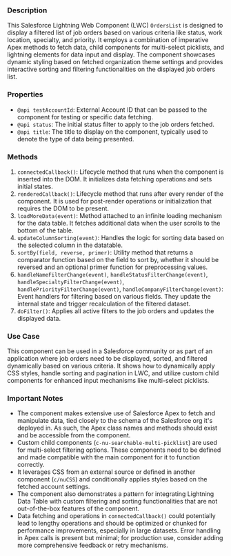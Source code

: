 ### Description

This Salesforce Lightning Web Component (LWC) `OrdersList` is designed to display a filtered list of job orders based on various criteria like status, work location, specialty, and priority. It employs a combination of imperative Apex methods to fetch data, child components for multi-select picklists, and lightning elements for data input and display. The component showcases dynamic styling based on fetched organization theme settings and provides interactive sorting and filtering functionalities on the displayed job orders list.

### Properties

- `@api testAccountId`: External Account ID that can be passed to the component for testing or specific data fetching.
- `@api status`: The initial status filter to apply to the job orders fetched.
- `@api title`: The title to display on the component, typically used to denote the type of data being presented.

### Methods

1. `connectedCallback()`: Lifecycle method that runs when the component is inserted into the DOM. It initializes data fetching operations and sets initial states.
2. `renderedCallback()`: Lifecycle method that runs after every render of the component. It is used for post-render operations or initialization that requires the DOM to be present.
3. `loadMoreData(event)`: Method attached to an infinite loading mechanism for the data table. It fetches additional data when the user scrolls to the bottom of the table.
4. `updateColumnSorting(event)`: Handles the logic for sorting data based on the selected column in the datatable.
5. `sortBy(field, reverse, primer)`: Utility method that returns a comparator function based on the field to sort by, whether it should be reversed and an optional primer function for preprocessing values.
6. `handleNameFilterChange(event)`, `handleStatusFilterChange(event)`, `handleSpecialtyFilterChange(event)`, `handlePriorityFilterChange(event)`, `handleCompanyFilterChange(event)`: Event handlers for filtering based on various fields. They update the internal state and trigger recalculation of the filtered dataset.
7. `doFilter()`: Applies all active filters to the job orders and updates the displayed data.

### Use Case

This component can be used in a Salesforce community or as part of an application where job orders need to be displayed, sorted, and filtered dynamically based on various criteria. It shows how to dynamically apply CSS styles, handle sorting and pagination in LWC, and utilize custom child components for enhanced input mechanisms like multi-select picklists.

### Important Notes

- The component makes extensive use of Salesforce Apex to fetch and manipulate data, tied closely to the schema of the Salesforce org it's deployed in. As such, the Apex class names and methods should exist and be accessible from the component.
- Custom child components (`c-nu-searchable-multi-picklist`) are used for multi-select filtering options. These components need to be defined and made compatible with the main component for it to function correctly.
- It leverages CSS from an external source or defined in another component (`c/nuCSS`) and conditionally applies styles based on the fetched account settings.
- The component also demonstrates a pattern for integrating Lightning Data Table with custom filtering and sorting functionalities that are not out-of-the-box features of the component.
- Data fetching and operations in `connectedCallback()` could potentially lead to lengthy operations and should be optimized or chunked for performance improvements, especially in large datasets. Error handling in Apex calls is present but minimal; for production use, consider adding more comprehensive feedback or retry mechanisms.